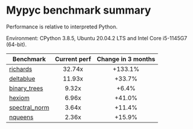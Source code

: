 # Mypyc benchmark summary

Performance is relative to interpreted Python.

Environment: CPython 3.8.5, Ubuntu 20.04.2 LTS and Intel Core i5-1145G7 (64-bit).

| Benchmark | Current perf | Change in 3 months |
| --- | :---: | :---: |
| [richards](benchmarks/richards.md) | 32.74x | +133.1% |
| [deltablue](benchmarks/deltablue.md) | 11.93x | +33.7% |
| [binary_trees](benchmarks/binary_trees.md) | 9.32x | +6.4% |
| [hexiom](benchmarks/hexiom.md) | 6.96x | +41.0% |
| [spectral_norm](benchmarks/spectral_norm.md) | 3.64x | +11.4% |
| [nqueens](benchmarks/nqueens.md) | 2.36x | +15.9% |

